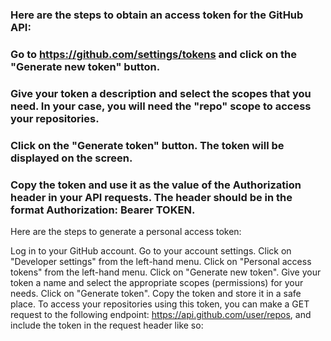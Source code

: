 ### Here are the steps to obtain an access token for the GitHub API:

### Go to https://github.com/settings/tokens and click on the "Generate new token" button.

### Give your token a description and select the scopes that you need. In your case, you will need the "repo" scope to access your repositories.

### Click on the "Generate token" button. The token will be displayed on the screen.

### Copy the token and use it as the value of the Authorization header in your API requests. The header should be in the format Authorization: Bearer TOKEN.


Here are the steps to generate a personal access token:

Log in to your GitHub account.
Go to your account settings.
Click on "Developer settings" from the left-hand menu.
Click on "Personal access tokens" from the left-hand menu.
Click on "Generate new token".
Give your token a name and select the appropriate scopes (permissions) for your needs.
Click on "Generate token".
Copy the token and store it in a safe place.
To access your repositories using this token, you can make a GET request to the following endpoint: https://api.github.com/user/repos, and include the token in the request header like so:
